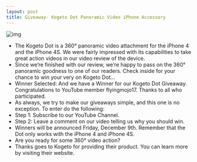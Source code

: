 ```yaml
---
layout: post
title: Giveaway- Kogeto Dot Panoramic Video iPhone Accessory
---
```

![img](http://media.idownloadblog.com/wp-content/uploads/2011/12/Screen-Shot-2011-12-06-at-6.39.10-PM-e1323214862757.jpg)
* The Kogeto Dot is a 360° panoramic video attachment for the iPhone 4 and the iPhone 4S. We were fairly impressed with its capabilities to take great action videos in our video review of the device.
* Since we’re finished with our review, we’re happy to pass on the 360° panoramic goodness to one of our readers. Check inside for your chance to win your very on Kogeto Dot…
* Winner Selected: And we have a Winner for our Kogeto Dot Giveaway. Congratulations to YouTube member flyingmojo17. Thanks to all who participated.
* As always, we try to make our giveaways simple, and this one is no exception. To enter do the following:
* Step 1: Subscribe to our YouTube Channel.
* Step 2: Leave a comment on our video telling us why you should win.
* Winners will be announced Friday, December 9th. Remember that the Dot only works with the iPhone 4 and iPhone 4S.
* Are you ready for some 360° video action?
* Thanks goes to Kogeto for providing their product. You can learn more by visiting their website.

